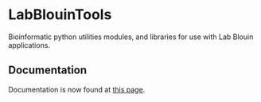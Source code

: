 LabBlouinTools
==============

Bioinformatic python utilities modules, and libraries for use with Lab Blouin applications.

Documentation
--------------

Documentation is now found at [this page](http://http://labblouin.github.io/LabBlouinTools/ "Documentation").